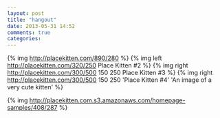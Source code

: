 ```yaml
---
layout: post
title: "hangout"
date: 2013-05-31 14:52
comments: true
categories: 
---
```


{% img http://placekitten.com/890/280 %}
{% img left http://placekitten.com/320/250 Place Kitten #2 %}
{% img right http://placekitten.com/300/500 150 250 Place Kitten #3 %}
{% img right http://placekitten.com/300/500 150 250 'Place Kitten #4' 'An image of a very cute kitten' %}

{% img http://placekitten.com.s3.amazonaws.com/homepage-samples/408/287 %}
